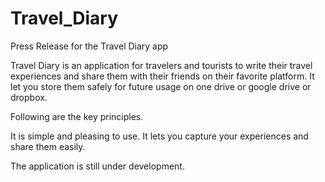# Travel_Diary

Press Release for the Travel Diary app

Travel Diary is an application for travelers and tourists to write their travel experiences and share them with their friends on their favorite platform. It let you store them safely for future usage on one drive or google drive or dropbox.

Following are the key principles.

It is simple and pleasing to use.
It lets you capture your experiences and share them easily.

The application is still under development.
